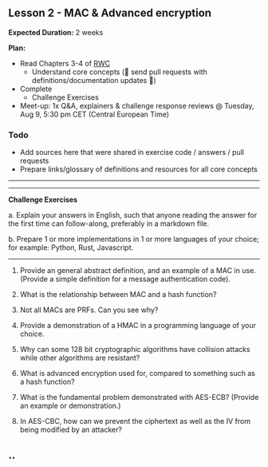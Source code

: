 <meta property="og:image" content="../rwc-cover-v1.png"/>

## Lesson 2 - MAC & Advanced encryption

**Expected Duration:** 2 weeks


**Plan:**
* Read Chapters 3-4 of [RWC](https://www.manning.com/books/real-world-cryptography?a_aid=Realworldcrypto&a_bid=ad500e09)
  * Understand core concepts (🎉 send pull requests with definitions/documentation updates 🎉)
* Complete 
  * Challenge Exercises 
* Meet-up: 1x Q&A, explainers & challenge response reviews @ Tuesday, Aug 9, 5:30 pm CET (Central European Time)



### Todo ###
* Add sources here that were shared in exercise code / answers / pull requests
* Prepare links/glossary of definitions and resources for all core concepts

---


---

**Challenge Exercises**

a. Explain your answers in English, such that anyone reading the answer for the first time can follow-along, preferably in a markdown file.

b. Prepare 1 or more implementations in 1 or more languages of your choice; for example: Python, Rust, Javascript.

---

1. Provide an general abstract definition, and an example of a MAC in use. (Provide a simple definition for a message authentication code).

2. What is the relationship between MAC and a hash function?

3. Not all MACs are PRFs. Can you see why?

4. Provide a demonstration of a HMAC in a programming language of your choice.

5. Why can some 128 bit cryptographic algorithms have collision attacks while other algorithms are resistant?

6. What is advanced encryption used for, compared to something such as a hash function?

7. What is the fundamental problem demonstrated with AES-ECB? (Provide an example or demonstration.)

8. In AES-CBC, how can we prevent the ciphertext as well as the IV from being modified by an attacker?

..
---

